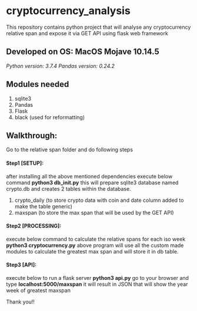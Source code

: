 # cryptocurrency_analysis
This repository contains python project that will analyse any cryptocurrency relative span and expose it via GET API using flask web framework

## Developed on OS: MacOS Mojave 10.14.5
*Python version: 3.7.4*
*Pandas version: 0.24.2*


## Modules needed
1. sqlite3
2. Pandas
3. Flask
4. black (used for reformatting)


## Walkthrough:
Go to the relative span folder and do following steps


#### Step1 [SETUP]:
after installing all the above mentioned dependencies execute below command
**python3 db_init.py**
this will prepare sqlite3 database named crypto.db and creates 2 tables within the database.
1. crypto_daily (to store crypto data with coin and date column added to make the table generic)
2. maxspan (to store the max span that will be used by the GET API)



#### Step2 [PROCESSING]:
execute below command to calculate the relative spans for each iso week
**python3 cryptocurrency.py**
above program will use all the custom made modules to calculate the greatest max span and will store it in db table.


#### Step3 [API]:
execute below to run a flask server
**python3 api.py**
go to your browser and type
**localhost:5000/maxspan**
it will result in JSON that will show the year week of greatest maxspan


Thank you!!

